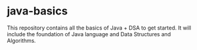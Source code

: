 # java-basics
This repository contains all the basics of Java + DSA to get started.
It will include the foundation of Java language and Data Structures and Algorithms.
